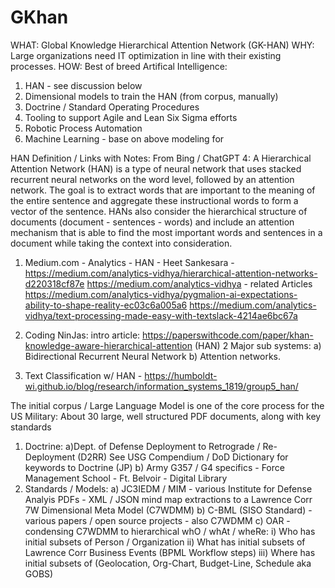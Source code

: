 # GKhan
WHAT: Global Knowledge Hierarchical Attention Network (GK-HAN)
WHY: Large organizations need IT optimization in line with their existing processes.
HOW: Best of breed Artifical Intelligence:

1) HAN - see discussion below
2) Dimensional models to train the HAN (from corpus, manually)
3) Doctrine / Standard Operating Procedures
4) Tooling to support Agile and Lean Six Sigma efforts
5) Robotic Process Automation
6) Machine Learning - base on above modeling for 

HAN Definition / Links with Notes:
From Bing / ChatGPT 4:
A Hierarchical Attention Network (HAN) is a type of neural network that uses stacked recurrent neural networks on the word level, followed by an attention network. The goal is to extract words that are important to the meaning of the entire sentence and aggregate these instructional words to form a vector of the sentence. HANs also consider the hierarchical structure of documents (document - sentences - words) and include an attention mechanism that is able to find the most important words and sentences in a document while taking the context into consideration.

1) Medium.com - Analytics - HAN - Heet Sankesara - https://medium.com/analytics-vidhya/hierarchical-attention-networks-d220318cf87e
  https://medium.com/analytics-vidhya - related Articles
   https://medium.com/analytics-vidhya/pygmalion-ai-expectations-ability-to-shape-reality-ec03c6a005a6
   https://medium.com/analytics-vidhya/text-processing-made-easy-with-textslack-4214ae6bc67a

2) Coding NinJas: intro article: https://paperswithcode.com/paper/khan-knowledge-aware-hierarchical-attention (HAN)
   2 Major sub systems:
     a) Bidirectional Recurrent Neural Network
     b) Attention networks.
3) Text Classification w/ HAN - https://humboldt-wi.github.io/blog/research/information_systems_1819/group5_han/


The initial corpus / Large Language Model is one of the core process for the US Military:  About 30 large, well structured PDF documents, along with key standards
1) Doctrine:
   a)Dept. of Defense Deployment to Retrograde / Re-Deployment (D2RR) See USG Compendium / DoD Dictionary for keywords to Doctrine (JP)
   b) Army G357 / G4 specifics - Force Management School - Ft. Belvoir - Digital Library
2) Standards / Models:
   a) JC3IEDM / MIM - various Institute for Defense Analyis PDFs - XML / JSON mind map extractions to a Lawrence Corr 7W Dimensional Meta Model (C7WDMM)
   b) C-BML (SISO Standard) - various papers / open source projects - also C7WDMM
   c) OAR - condensing C7WDMM to hierarchical whO / whAt / wheRe:
      i) Who has initial subsets of Person / Organization
      ii) What has initial subsets of Lawrence Corr Business Events (BPML Workflow steps)
      iii) Where has initial subsets of (Geolocation, Org-Chart, Budget-Line, Schedule aka GOBS)
